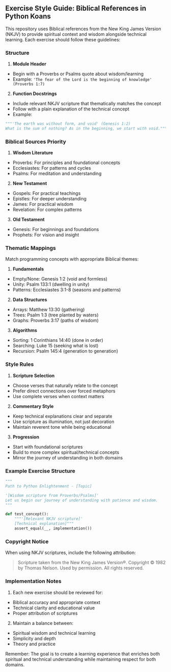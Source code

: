 ## Exercise Style Guide: Biblical References in Python Koans

This repository uses Biblical references from the New King James Version (NKJV) to provide spiritual context and wisdom alongside technical learning. Each exercise should follow these guidelines:

### Structure

1. **Module Header**
- Begin with a Proverbs or Psalms quote about wisdom/learning
- Example: `'The fear of the Lord is the beginning of knowledge' (Proverbs 1:7)`

2. **Function Docstrings**
- Include relevant NKJV scripture that thematically matches the concept
- Follow with a plain explanation of the technical concept
- Example:
```python
"""'The earth was without form, and void' (Genesis 1:2)
What is the sum of nothing? As in the beginning, we start with void."""
```

### Biblical Sources Priority

1. **Wisdom Literature**
- Proverbs: For principles and foundational concepts
- Ecclesiastes: For patterns and cycles
- Psalms: For meditation and understanding

2. **New Testament**
- Gospels: For practical teachings
- Epistles: For deeper understanding
- James: For practical wisdom
- Revelation: For complex patterns

3. **Old Testament**
- Genesis: For beginnings and foundations
- Prophets: For vision and insight

### Thematic Mappings

Match programming concepts with appropriate Biblical themes:

1. **Fundamentals**
- Empty/None: Genesis 1:2 (void and formless)
- Unity: Psalm 133:1 (dwelling in unity)
- Patterns: Ecclesiastes 3:1-8 (seasons and patterns)

2. **Data Structures**
- Arrays: Matthew 13:30 (gathering)
- Trees: Psalm 1:3 (tree planted by waters)
- Graphs: Proverbs 3:17 (paths of wisdom)

3. **Algorithms**
- Sorting: 1 Corinthians 14:40 (done in order)
- Searching: Luke 15 (seeking what is lost)
- Recursion: Psalm 145:4 (generation to generation)

### Style Rules

1. **Scripture Selection**
- Choose verses that naturally relate to the concept
- Prefer direct connections over forced metaphors
- Use complete verses when context matters

2. **Commentary Style**
- Keep technical explanations clear and separate
- Use scripture as illumination, not just decoration
- Maintain reverent tone while being educational

3. **Progression**
- Start with foundational scriptures
- Build to more complex spiritual/technical concepts
- Mirror the journey of understanding in both domains

### Example Exercise Structure

```python
"""
Path to Python Enlightenment - [Topic]

'[Wisdom scripture from Proverbs/Psalms]'
Let us begin our journey of understanding with patience and wisdom.
"""

def test_concept():
    """'[Relevant NKJV scripture]'
    [Technical explanation]"""
    assert_equal(__, implementation())
```

### Copyright Notice

When using NKJV scriptures, include the following attribution:
> Scripture taken from the New King James Version®. Copyright © 1982 by Thomas Nelson. Used by permission. All rights reserved.

### Implementation Notes

1. Each new exercise should be reviewed for:
- Biblical accuracy and appropriate context
- Technical clarity and educational value
- Proper attribution of scriptures

2. Maintain a balance between:
- Spiritual wisdom and technical learning
- Simplicity and depth
- Theory and practice

Remember: The goal is to create a learning experience that enriches both spiritual and technical understanding while maintaining respect for both domains. 